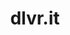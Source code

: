 ---
blog: https://blog.dlvrit.com/
facebook: https://facebook.com/dlvritinfo
linkedin: https://linkedin.com/company/dlvr.it
logohandle: dlvrit
pinterest: https://pinterest.com/dlvrit
sort: dlvrit
title: dlvr.it
twitter: https://x.com/dlvrit
website: https://dlvrit.com/
---